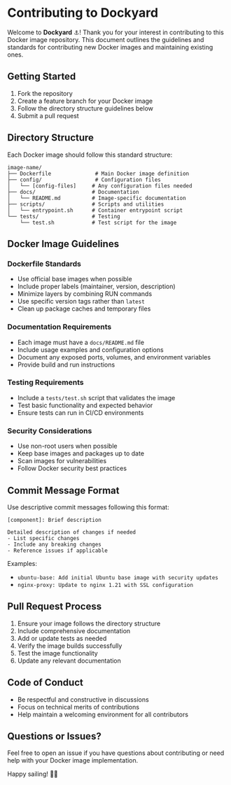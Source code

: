 # Contributing to Dockyard

Welcome to **Dockyard** ⚓! Thank you for your interest in contributing to this Docker image repository. This document outlines the guidelines and standards for contributing new Docker images and maintaining existing ones.

## Getting Started

1. Fork the repository
2. Create a feature branch for your Docker image
3. Follow the directory structure guidelines below
4. Submit a pull request

## Directory Structure

Each Docker image should follow this standard structure:

```
image-name/
├── Dockerfile              # Main Docker image definition
├── config/                 # Configuration files
│   └── [config-files]     # Any configuration files needed
├── docs/                  # Documentation
│   └── README.md          # Image-specific documentation
├── scripts/               # Scripts and utilities
│   └── entrypoint.sh      # Container entrypoint script
└── tests/                 # Testing
    └── test.sh            # Test script for the image
```

## Docker Image Guidelines

### Dockerfile Standards
- Use official base images when possible
- Include proper labels (maintainer, version, description)
- Minimize layers by combining RUN commands
- Use specific version tags rather than `latest`
- Clean up package caches and temporary files

### Documentation Requirements
- Each image must have a `docs/README.md` file
- Include usage examples and configuration options
- Document any exposed ports, volumes, and environment variables
- Provide build and run instructions

### Testing Requirements
- Include a `tests/test.sh` script that validates the image
- Test basic functionality and expected behavior
- Ensure tests can run in CI/CD environments

### Security Considerations
- Use non-root users when possible
- Keep base images and packages up to date
- Scan images for vulnerabilities
- Follow Docker security best practices

## Commit Message Format

Use descriptive commit messages following this format:

```
[component]: Brief description

Detailed description of changes if needed
- List specific changes
- Include any breaking changes
- Reference issues if applicable
```

Examples:
- `ubuntu-base: Add initial Ubuntu base image with security updates`
- `nginx-proxy: Update to nginx 1.21 with SSL configuration`

## Pull Request Process

1. Ensure your image follows the directory structure
2. Include comprehensive documentation
3. Add or update tests as needed
4. Verify the image builds successfully
5. Test the image functionality
6. Update any relevant documentation

## Code of Conduct

- Be respectful and constructive in discussions
- Focus on technical merits of contributions
- Help maintain a welcoming environment for all contributors

## Questions or Issues?

Feel free to open an issue if you have questions about contributing or need help with your Docker image implementation.

Happy sailing! 🏴‍☠️
